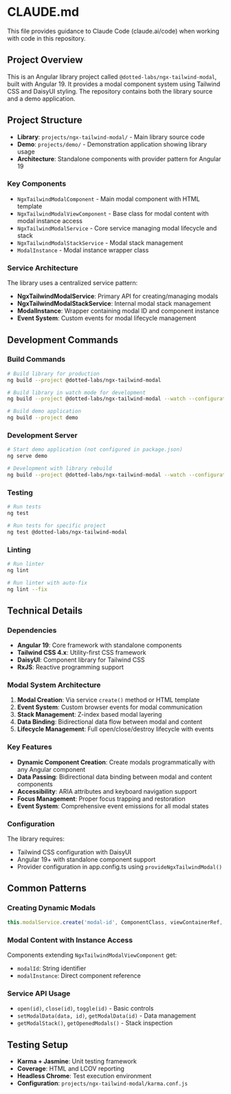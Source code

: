 # CLAUDE.md

This file provides guidance to Claude Code (claude.ai/code) when working with code in this repository.

## Project Overview

This is an Angular library project called `@dotted-labs/ngx-tailwind-modal`, built with Angular 19. It provides a modal component system using Tailwind CSS and DaisyUI styling. The repository contains both the library source and a demo application.

## Project Structure

- **Library**: `projects/ngx-tailwind-modal/` - Main library source code
- **Demo**: `projects/demo/` - Demonstration application showing library usage
- **Architecture**: Standalone components with provider pattern for Angular 19

### Key Components

- `NgxTailwindModalComponent` - Main modal component with HTML template
- `NgxTailwindModalViewComponent` - Base class for modal content with modal instance access
- `NgxTailwindModalService` - Core service managing modal lifecycle and stack
- `NgxTailwindModalStackService` - Modal stack management
- `ModalInstance` - Modal instance wrapper class

### Service Architecture

The library uses a centralized service pattern:
- **NgxTailwindModalService**: Primary API for creating/managing modals
- **NgxTailwindModalStackService**: Internal modal stack management
- **ModalInstance**: Wrapper containing modal ID and component instance
- **Event System**: Custom events for modal lifecycle management

## Development Commands

### Build Commands
```bash
# Build library for production
ng build --project @dotted-labs/ngx-tailwind-modal

# Build library in watch mode for development
ng build --project @dotted-labs/ngx-tailwind-modal --watch --configuration development

# Build demo application
ng build --project demo
```

### Development Server
```bash
# Start demo application (not configured in package.json)
ng serve demo

# Development with library rebuild
ng build --project @dotted-labs/ngx-tailwind-modal --watch --configuration development
```

### Testing
```bash
# Run tests
ng test

# Run tests for specific project
ng test @dotted-labs/ngx-tailwind-modal
```

### Linting
```bash
# Run linter
ng lint

# Run linter with auto-fix
ng lint --fix
```

## Technical Details

### Dependencies
- **Angular 19**: Core framework with standalone components
- **Tailwind CSS 4.x**: Utility-first CSS framework 
- **DaisyUI**: Component library for Tailwind CSS
- **RxJS**: Reactive programming support

### Modal System Architecture

1. **Modal Creation**: Via service `create()` method or HTML template
2. **Event System**: Custom browser events for modal communication
3. **Stack Management**: Z-index based modal layering
4. **Data Binding**: Bidirectional data flow between modal and content
5. **Lifecycle Management**: Full open/close/destroy lifecycle with events

### Key Features

- **Dynamic Component Creation**: Create modals programmatically with any Angular component
- **Data Passing**: Bidirectional data binding between modal and content components
- **Accessibility**: ARIA attributes and keyboard navigation support
- **Focus Management**: Proper focus trapping and restoration
- **Event System**: Comprehensive event emissions for all modal states

### Configuration

The library requires:
- Tailwind CSS configuration with DaisyUI
- Angular 19+ with standalone component support
- Provider configuration in app.config.ts using `provideNgxTailwindModal()`

## Common Patterns

### Creating Dynamic Modals
```typescript
this.modalService.create('modal-id', ComponentClass, viewContainerRef, options).open()
```

### Modal Content with Instance Access
Components extending `NgxTailwindModalViewComponent` get:
- `modalId`: String identifier
- `modalInstance`: Direct component reference

### Service API Usage
- `open(id)`, `close(id)`, `toggle(id)` - Basic controls
- `setModalData(data, id)`, `getModalData(id)` - Data management  
- `getModalStack()`, `getOpenedModals()` - Stack inspection

## Testing Setup

- **Karma + Jasmine**: Unit testing framework
- **Coverage**: HTML and LCOV reporting
- **Headless Chrome**: Test execution environment
- **Configuration**: `projects/ngx-tailwind-modal/karma.conf.js`